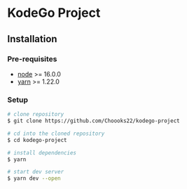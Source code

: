 # KodeGo Project

## Installation

### Pre-requisites

- [node](https://nodejs.org/) >= 16.0.0
- [yarn](https://npmjs.com/package/yarn) >= 1.22.0

### Setup

```sh
# clone repository
$ git clone https://github.com/Choooks22/kodego-project

# cd into the cloned repository
$ cd kodego-project

# install dependencies
$ yarn

# start dev server
$ yarn dev --open
```
